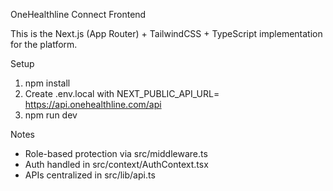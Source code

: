 OneHealthline Connect Frontend

This is the Next.js (App Router) + TailwindCSS + TypeScript implementation for the platform.

Setup

1. npm install
2. Create .env.local with NEXT_PUBLIC_API_URL= https://api.onehealthline.com/api
3. npm run dev

Notes

- Role-based protection via src/middleware.ts
- Auth handled in src/context/AuthContext.tsx
- APIs centralized in src/lib/api.ts


